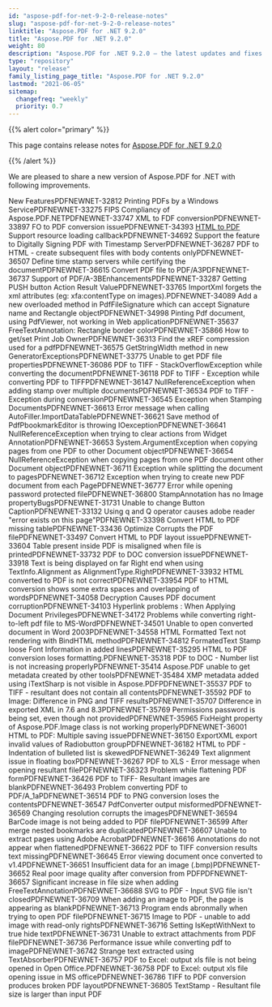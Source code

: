 ```yaml
---
id: "aspose-pdf-for-net-9-2-0-release-notes"
slug: "aspose-pdf-for-net-9-2-0-release-notes"
linktitle: "Aspose.PDF for .NET 9.2.0"
title: "Aspose.PDF for .NET 9.2.0"
weight: 80
description: "Aspose.PDF for .NET 9.2.0 – the latest updates and fixes."
type: "repository"
layout: "release"
family_listing_page_title: "Aspose.PDF for .NET 9.2.0"
lastmod: "2021-06-05"
sitemap:
  changefreq: "weekly"
  priority: 0.7
---
```


{{% alert color="primary" %}}

This page contains release notes for [Aspose.PDF for .NET 9.2.0](https://releases.aspose.com/pdf/net/new-releases/aspose.pdf-for-.net-9.2.0/)

{{% /alert %}}

We are pleased to share a new version of Aspose.PDF for .NET with following improvements.

New FeaturesPDFNEWNET-32812 Printing PDFs by a Windows ServicePDFNEWNET-33275 FIPS Compliancy of Aspose.PDF.NETPDFNEWNET-33747 XML to FDF conversionPDFNEWNET-33897 FO to PDF conversion issuePDFNEWNET-34393 [HTML to PDF](/pages/createpage.action?spaceKey=pdfnet&title=HTML+to+PDF&linkCreation=true&fromPageId=7120591) Support resource loading callbackPDFNEWNET-34692 Support the feature to Digitally Signing PDF with Timestamp ServerPDFNEWNET-36287 PDF to HTML - create subsequent files with body contents onlyPDFNEWNET-36507 Define time stamp servers while certifying the documentPDFNEWNET-36615 Convert PDF file to PDF/A3PDFNEWNET-36737 Support of PDF/A-3BEnhancementsPDFNEWNET-33287 Getting PUSH button Action Result ValuePDFNEWNET-33765 ImportXml forgets the xml attributes (eg: xfa:contentType on images).PDFNEWNET-34089 Add a new overloaded method in PdfFileSignature which can accept Signature name and Rectangle objectPDFNEWNET-34998 Pinting Pdf document, using PdfViewer, not working in Web applicationPDFNEWNET-35637 FreeTextAnnotation: Rectangle border colorPDFNEWNET-35866 How to get/set Print Job OwnerPDFNEWNET-36313 Find the xREF compression used for a pdfPDFNEWNET-36575 GetStringWidth method in new GeneratorExceptionsPDFNEWNET-33775 Unable to get PDF file propertiesPDFNEWNET-36086 PDF to TIFF - StackOverflowException while converting the documentPDFNEWNET-36118 PDF to TIFF - Exception while converting PDF to TIFFPDFNEWNET-36147 NullReferenceException when adding stamp over multiple documentsPDFNEWNET-36534 PDF to TIFF - Exception during conversionPDFNEWNET-36545 Exception when Stamping DocumentsPDFNEWNET-36613 Error message when calling AutoFiller.ImportDataTablePDFNEWNET-36621 Save method of PdfPbookmarkEditor is throwing IOexceptionPDFNEWNET-36641 NullReferenceException when trying to clear actions from Widget AnnotationPDFNEWNET-36653 System.ArgumentException when copying pages from one PDF to other Document objectPDFNEWNET-36654 NullReferenceException when copying pages from one PDF document other Document objectPDFNEWNET-36711 Exception while splitting the document to pagesPDFNEWNET-36712 Exception when trying to create new PDF document from each PagePDFNEWNET-36777 Error while opening password protected filePDFNEWNET-36800 StampAnnotation has no Image propertyBugsPDFNEWNET-31731 Unable to change Button CaptionPDFNEWNET-33132 Using q and Q operator causes adobe reader "error exists on this page"PDFNEWNET-33398 Convert HTML to PDF missing tablePDFNEWNET-33436 Optimize Corrupts the PDF filePDFNEWNET-33497 Convert HTML to PDF layout issuePDFNEWNET-33604 Table present inside PDF is misaligned when file is printedPDFNEWNET-33732 PDF to DOC conversion issuePDFNEWNET-33918 Text is being displayed on far Right end when using TextInfo.Alignment as AlignmentType.RightPDFNEWNET-33932 HTML converted to PDF is not correctPDFNEWNET-33954 PDF to HTML conversion shows some extra spaces and overlapping of wordsPDFNEWNET-34058 Decryption Causes PDF document corruptionPDFNEWNET-34103 Hyperlink problems : When Applying Document PrivilegesPDFNEWNET-34172 Problems while converting right-to-left pdf file to MS-WordPDFNEWNET-34501 Unable to open converted document in Word 2003PDFNEWNET-34558 HTML Formatted Text not rendering with BindHTML methodPDFNEWNET-34812 FormatedText Stamp loose Font Information in added linesPDFNEWNET-35295 HTML to PDF conversion loses formatting.PDFNEWNET-35318 PDF to DOC - Number list is not increasing properlyPDFNEWNET-35414 Aspose.PDF unable to get metadata created by other toolsPDFNEWNET-35484 XMP metadata added using iTextSharp is not visible in Aspose.PDFPDFNEWNET-35537 PDF to TIFF - resultant does not contain all contentsPDFNEWNET-35592 PDF to Image: Difference in PNG and TIFF resultsPDFNEWNET-35707 Difference in exported XML in 7.6 and 8.3PDFNEWNET-35769 Permissions password is being set, even though not providedPDFNEWNET-35965 FixHeight property of Aspose.PDF.Image class is not working properlyPDFNEWNET-36001 HTML to PDF: Multiple saving issuePDFNEWNET-36150 ExportXML export invalid values of Radiobutton groupPDFNEWNET-36182 HTML to PDF - Indentation of bulleted list is skewedPDFNEWNET-36249 Text alignment issue in floating boxPDFNEWNET-36267 PDF to XLS - Error message when opening resultant filePDFNEWNET-36323 Problem while flattening PDF formPDFNEWNET-36426 PDF to TIFF- Resultant images are blankPDFNEWNET-36493 Problem converting PDF to PDF/A_1aPDFNEWNET-36514 PDF to PNG conversion loses the contentsPDFNEWNET-36547 PdfConverter output misformedPDFNEWNET-36569 Changing resolution corrupts the imagesPDFNEWNET-36594 BarCode image is not being added to PDF filePDFNEWNET-36599 After merge nested bookmarks are duplicatedPDFNEWNET-36607 Unable to extract pages using Adobe AcrobatPDFNEWNET-36616 Annotations do not appear when flattenedPDFNEWNET-36622 PDF to TIFF conversion results text missingPDFNEWNET-36645 Error viewing document once converted to v1.4PDFNEWNET-36651 Insufficient data for an image (.bmp)PDFNEWNET-36652 Real poor image quality after conversion from PDFPDFNEWNET-36657 Significant increase in file size when adding FreeTextAnnotationPDFNEWNET-36688 SVG to PDF - Input SVG file isn't closedPDFNEWNET-36709 When adding an image to PDF, the page is appearing as blankPDFNEWNET-36713 Program ends abronmally when trying to open PDF filePDFNEWNET-36715 Image to PDF - unable to add image with read-only rightsPDFNEWNET-36716 Setting IsKeptWithNext to true hide textPDFNEWNET-36731 Unable to extract attachments from PDF filePDFNEWNET-36736 Performance issue while converting pdf to imagePDFNEWNET-36742 Strange text extracted using TextAbsorberPDFNEWNET-36757 PDF to Excel: output xls file is not being opened in Open Office.PDFNEWNET-36758 PDF to Excel: output xls file opening issue in MS officePDFNEWNET-36786 TIFF to PDF conversion produces broken PDF layoutPDFNEWNET-36805 TextStamp - Resultant file size is larger than input PDF
